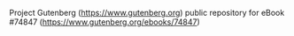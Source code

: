 Project Gutenberg (https://www.gutenberg.org) public repository for
eBook #74847 (https://www.gutenberg.org/ebooks/74847)
